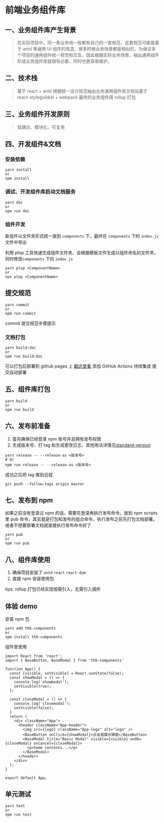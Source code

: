 # 前端业务组件库

## 一、业务组件库产生背景

> 在实际项目中，同一条业务线一般都有自己的一套规范，这套规范可能是基于 antd 等通用 UI 组件的改造，很多时候业务场景都是相似的，为保证多个项目的通用组件统一视觉和交互，因此根据实际业务场景，抽出通用组件形成业务组件库就很有必要，同时也更容易维护。

## 二、技术栈

> 基于 react + antd 根据统一设计规范抽出业务通用组件库文档站基于 react-styleguildist + webpack 最终的业务组件用 rollup 打包

## 三、业务组件开发原则

> 低耦合、模块化、可复用

## 四、开发组件&文档

### 安装依赖

```
yarn install
or
npm install
```

### 调试、开发组件库启动文档服务

```
yarn doc
or
npm run doc
```

### 组件开发

新组件以文件夹形式统一放到 `components` 下，最终在 `components` 下的 `index.js` 文件中导出

利用 plop 工具快速生成组件文件夹，会根据模板文件生成以组件命名的文件夹，同时修改`components` 下的 `index.js`

```
yarn plop <ComponentName>
or
npx plop <ComponentName>
```

## 提交规范

```
yarn commit
or
npm run commit
```

commit 提交规范步骤提示

### 文档打包

```
yarn build:doc
or
npm run build:doc
```

可以打包后部署到 github pages 上 [戳这里看](https://thbgh.github.io/thb-components/) 添加 GitHub Actions 持续集成 提交自动部署

## 五、组件库打包

```
yarn build
or
npm run build
```

## 六、发布前准备

1. 首先确保已经登录 npm 账号并且拥有发布权限
2. 生成版本号、打 tag 和生成更改日志，其他用法详情见[standard-version](https://github.com/conventional-changelog/standard-version)

```
yarn release -- --release-as <版本号>
# Or
npm run release -- --release-as <版本号>
```

成功之后把 tag 推到远程

```
git push --follow-tags origin master
```

## 七、发布到 npm

如果之前没有登录过 npm 的话，需要先登录再执行发布命令。放到 npm scripts 里 pub 命令，其实就是打包和发布的组合命令，执行发布之前先打包文档部署。或者不想要部署文档就直接执行发布命令好了

```
yarn pub
or
npm run pub
```

## 八、组件库使用

1. 确保项目安装了 `antd` `react` `react-dom`
2. 直接 npm 安装使用包

tips: rollup 打包已经实现按需引入，无需引入插件

## 体验 demo

安装 npm 包

```
yarn add thb-components
or
npm install thb-components
```

组件里使用

```
import React from 'react';
import { BaseButton, BaseModal } from 'thb-components'

function App() {
  const [visible, setVisible] = React.useState(false);
  const showModal = () => {
    console.log('showmodal');
    setVisible(true);
  };

  const closeModal = () => {
    console.log('closemodal');
    setVisible(false);
  }
  return (
    <div className="App">
      <header className="App-header">
        <img src={logo} className="App-logo" alt="logo" />
        <BaseButton onClick={showModal}>点击我展示弹窗</BaseButton>
        <BaseModal title="Basic Modal" visible={visible} onOk={closeModal} onCancel={closeModal}>
          <p>Some contents...</p>
        </BaseModal>
      </header>
    </div>
  );
}

export default App;
```

## 单元测试

```
yarn test
or
npm run test
```
